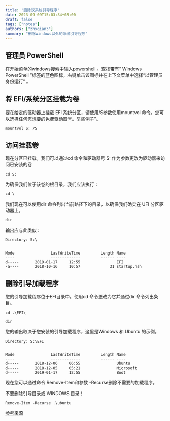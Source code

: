 ```yaml
---
title: '删除双系统引导程序'
date: 2023-09-09T15:03:34+08:00
draft: false
tags: ["notes"]
authors: ["zhxqian3"]
summary: "删除windows以外的系统引导程序"
---
```


## 管理员 PowerShell

在开始菜单的windows搜索中输入powershell 。查找带有“ Windows PowerShell ”标签的蓝色图标，右键单击该图标并在上下文菜单中选择“以管理员身份运行” 。

## 将 EFI/系统分区挂载为卷
要在给定的驱动器上挂载 EFI 系统分区，请使用/S参数使用mountvol 命令。您可以选择任何您想要的免费驱动器号。举些例子”。
```
mountvol S: /S
```

## 访问挂载卷
现在分区已挂载。我们可以通过cd 命令和驱动器号 S: 作为参数更改为驱动器来访问已安装的卷
```
cd S:
```

为确保我们位于该卷的根目录，我们应该执行：
```
cd \
```

我们现在可以使用dir 命令列出当前路径下的目录，以确保我们确实在 UFI 分区驱动器上。
```
dir
```

输出应与此类似：
```
Directory: S:\


Mode                LastWriteTime         Length Name
----                -------------         ------ ----
d-----       2019-01-17     12:55                EFI
-a----       2018-10-16     10:57             31 startup.nsh
```

## 删除引导加载程序
您的引导加载程序位于EFI目录中。使用cd 命令更改为它并通过dir 命令列出条目。
```
cd .\EFI\
```
```
dir
```

您的输出取决于您安装的引导加载程序，这里是Windows 和 Ubuntu 的示例。
```
Directory: S:\EFI


Mode                LastWriteTime         Length Name
----                -------------         ------ ----
d-----       2018-12-06     06:55                Ubuntu
d-----       2018-12-05     05:21                Microsoft
d-----       2019-01-17     12:55                Boot
```

现在您可以通过命令 Remove-Item和参数 -Recurse删除不需要的加载程序。

不要删除引导目录或 WINDOWS 目录！

```
Remove-Item -Recurse .\ubuntu
```

[参考来源](<https://askubuntu.com/questions/429610/uninstall-grub-and-use-windows-bootloader>)